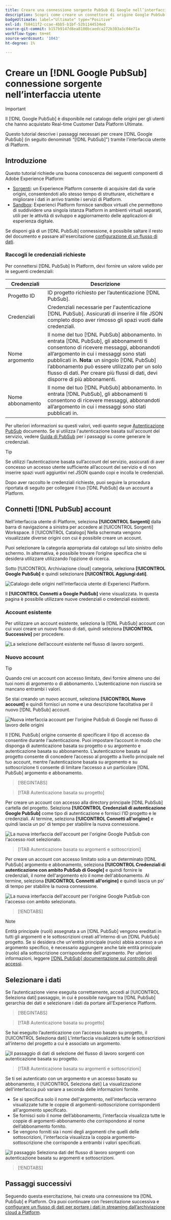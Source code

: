 ```yaml
---
title: Creare una connessione sorgente PubSub di Google nell’interfaccia utente
description: Scopri come creare un connettore di origine Google PubSub utilizzando l’interfaccia utente di Platform.
badgeUltimate: label="Ultimate" type="Positive"
exl-id: fb8411f2-ccae-4bb5-b1bf-52b1144534ed
source-git-commit: b157b9147d8ea8100bcaedca272b303a3c04e71a
workflow-type: tm+mt
source-wordcount: '1043'
ht-degree: 1%

---
```


# Creare un [!DNL Google PubSub] connessione sorgente nell’interfaccia utente

>[!IMPORTANT]
>
>Il [!DNL Google PubSub] è disponibile nel catalogo delle origini per gli utenti che hanno acquistato Real-time Customer Data Platform Ultimate.

Questo tutorial descrive i passaggi necessari per creare [!DNL Google PubSub] (in seguito denominati &quot;[!DNL PubSub]&quot;) tramite l’interfaccia utente di Platform.

## Introduzione

Questo tutorial richiede una buona conoscenza dei seguenti componenti di Adobe Experience Platform:

* [Sorgenti](../../../../home.md): un Experience Platform consente di acquisire dati da varie origini, consentendoti allo stesso tempo di strutturare, etichettare e migliorare i dati in arrivo tramite i servizi di Platform.
* [Sandbox](../../../../../sandboxes/home.md): Experienci Platform fornisce sandbox virtuali che permettono di suddividere una singola istanza Platform in ambienti virtuali separati, utili per le attività di sviluppo e aggiornamento delle applicazioni di esperienza digitale.

Se disponi già di un [!DNL PubSub] connessione, è possibile saltare il resto del documento e passare all&#39;esercitazione [configurazione di un flusso di dati](../../dataflow/batch/cloud-storage.md).

### Raccogli le credenziali richieste

Per connettersi [!DNL PubSub] In Platform, devi fornire un valore valido per le seguenti credenziali:

| Credenziali | Descrizione |
| ---------- | ----------- |
| Progetto ID | ID progetto richiesto per l’autenticazione [!DNL PubSub]. |
| Credenziali | Credenziali necessarie per l&#39;autenticazione [!DNL PubSub]. Assicurati di inserire il file JSON completo dopo aver rimosso gli spazi vuoti dalle credenziali. |
| Nome argomento | Il nome del tuo [!DNL PubSub] abbonamento. In entrata [!DNL PubSub], gli abbonamenti ti consentono di ricevere messaggi, abbonandoti all’argomento in cui i messaggi sono stati pubblicati in. **Nota**: un singolo [!DNL PubSub] l’abbonamento può essere utilizzato per un solo flusso di dati. Per creare più flussi di dati, devi disporre di più abbonamenti. |
| Nome abbonamento | Il nome del tuo [!DNL PubSub] abbonamento. In entrata [!DNL PubSub], gli abbonamenti ti consentono di ricevere messaggi, abbonandoti all’argomento in cui i messaggi sono stati pubblicati in. |

Per ulteriori informazioni su questi valori, vedi quanto segue [Autenticazione PubSub](https://cloud.google.com/pubsub/docs/authentication) documento. Se si utilizza l&#39;autenticazione basata sull&#39;account del servizio, vedere [Guida di PubSub](https://cloud.google.com/docs/authentication/production#create_service_account) per i passaggi su come generare le credenziali.

>[!TIP]
>
>Se utilizzi l’autenticazione basata sull’account del servizio, assicurati di aver concesso un accesso utente sufficiente all’account del servizio e di non inserire spazi vuoti aggiuntivi nel JSON quando copi e incolla le credenziali.

Dopo aver raccolto le credenziali richieste, puoi seguire la procedura riportata di seguito per collegare il tuo [!DNL PubSub] da un account a Platform.

## Connetti [!DNL PubSub] account

Nell’interfaccia utente di Platform, seleziona **[!UICONTROL Sorgenti]** dalla barra di navigazione a sinistra per accedere al [!UICONTROL Sorgenti] Workspace. Il [!UICONTROL Catalogo] Nella schermata vengono visualizzate diverse origini con cui è possibile creare un account.

Puoi selezionare la categoria appropriata dal catalogo sul lato sinistro dello schermo. In alternativa, è possibile trovare l’origine specifica che si desidera utilizzare utilizzando l’opzione di ricerca.

Sotto [!UICONTROL Archiviazione cloud] categoria, seleziona **[!UICONTROL Google PubSub]** e quindi selezionare **[!UICONTROL Aggiungi dati]**.

![Catalogo delle origini nell’interfaccia utente di Experienci Platform.](../../../../images/tutorials/create/google-pubsub/catalog.png)

Il **[!UICONTROL Connetti a Google PubSub]** viene visualizzata. In questa pagina è possibile utilizzare nuove credenziali o credenziali esistenti.

### Account esistente

Per utilizzare un account esistente, seleziona la [!DNL PubSub] account con cui vuoi creare un nuovo flusso di dati, quindi seleziona **[!UICONTROL Successivo]** per procedere.

![La selezione dell’account esistente nel flusso di lavoro sorgenti.](../../../../images/tutorials/create/google-pubsub/existing.png)

### Nuovo account

>[!TIP]
>
>Quando crei un account con accesso limitato, devi fornire almeno uno dei tuoi nomi di argomento o di abbonamento. L’autenticazione non riuscirà se mancano entrambi i valori.

Se stai creando un nuovo account, seleziona **[!UICONTROL Nuovo account]** e quindi fornisci un nome e una descrizione facoltativa per il nuovo [!DNL PubSub] account.

![Nuova interfaccia account per l&#39;origine PubSub di Google nel flusso di lavoro delle origini](../../../../images/tutorials/create/google-pubsub/new.png)

Il [!DNL PubSub] origine consente di specificare il tipo di accesso da consentire durante l&#39;autenticazione. Puoi impostare l’account in modo che disponga di autenticazione basata su progetto o su argomento e autenticazione basata su abbonamento. L’autenticazione basata sul progetto consente di concedere l’accesso al progetto a livello principale nel tuo account, mentre l’autenticazione basata su argomento e su sottoscrizione ti consente di limitare l’accesso a un particolare [!DNL PubSub] argomento e abbonamento.

>[!BEGINTABS]

>[!TAB Autenticazione basata su progetto]

Per creare un account con accesso alla directory principale [!DNL PubSub] cartella del progetto. Seleziona **[!UICONTROL Credenziali di autenticazione Google PubSub]** come tipo di autenticazione e fornisci l’ID progetto e le credenziali. Al termine, seleziona **[!UICONTROL Connetti all&#39;origine]** e quindi lascia un po’ di tempo per stabilire la nuova connessione.

![La nuova interfaccia dell&#39;account per l&#39;origine Google PubSub con l&#39;accesso root selezionato.](../../../../images/tutorials/create/google-pubsub/root.png)

>[!TAB Autenticazione basata su argomenti e sottoscrizioni]

Per creare un account con accesso limitato solo a un determinato [!DNL PubSub] argomento e abbonamento, seleziona **[!UICONTROL Credenziali di autenticazione con ambito PubSub di Google]** e quindi fornire le credenziali, il nome dell&#39;argomento e/o il nome dell&#39;abbonamento. Al termine, seleziona **[!UICONTROL Connetti all&#39;origine]** e quindi lascia un po’ di tempo per stabilire la nuova connessione.

![La nuova interfaccia dell&#39;account per l&#39;origine Google PubSub con l&#39;accesso con ambito selezionato.](../../../../images/tutorials/create/google-pubsub/scoped.png)

>[!ENDTABS]

>[!NOTE]
>
>Entità principale (ruoli) assegnata a un [!DNL PubSub] vengono ereditati in tutti gli argomenti e le sottoscrizioni creati all&#39;interno di un [!DNL PubSub] progetto. Se si desidera che un&#39;entità principale (ruolo) abbia accesso a un argomento specifico, è necessario aggiungere anche tale entità principale (ruolo) alla sottoscrizione corrispondente dell&#39;argomento. Per ulteriori informazioni, leggere [[!DNL PubSub] documentazione sul controllo degli accessi](<https://cloud.google.com/pubsub/docs/access-control>).

## Selezionare i dati

Se l’autenticazione viene eseguita correttamente, accedi al [!UICONTROL Seleziona dati] passaggio, in cui è possibile navigare tra [!DNL PubSub] gerarchia dei dati e selezionare i dati da portare all&#39;Experience Platform.

>[!BEGINTABS]

>[!TAB Autenticazione basata su progetto]

Se hai eseguito l’autenticazione con l’accesso basato su progetto, il [!UICONTROL Seleziona dati] L’interfaccia visualizzerà tutte le sottoscrizioni all’interno del progetto a cui è associato un argomento.

![Il passaggio di dati di selezione del flusso di lavoro sorgenti con autenticazione basata su progetto.](../../../../images/tutorials/create/google-pubsub/root-folders.png)

>[!TAB Autenticazione basata su argomenti e sottoscrizioni]

Se ti sei autenticato con un argomento e un accesso basato su abbonamento, il [!UICONTROL Seleziona dati] La visualizzazione dell&#39;interfaccia può variare a seconda delle informazioni fornite.

* Se si specifica solo il nome dell&#39;argomento, nell&#39;interfaccia verranno visualizzate tutte le coppie di argomenti-sottoscrizione corrispondenti all&#39;argomento specificato.
* Se fornisci solo il nome dell’abbonamento, l’interfaccia visualizza tutte le coppie di argomenti-abbonamento che corrispondono al nome dell’abbonamento fornito.
* Se vengono forniti sia i nomi degli argomenti che quelli delle sottoscrizioni, l&#39;interfaccia visualizza la coppia argomento-sottoscrizione che corrisponde a entrambi i valori specificati.

![Il passaggio Seleziona dati del flusso di lavoro sorgenti con autenticazione basata su argomenti e sottoscrizioni.](../../../../images/tutorials/create/google-pubsub/scoped-folders.png)

>[!ENDTABS]

## Passaggi successivi

Seguendo questa esercitazione, hai creato una connessione tra [!DNL PubSub] e Platform. Ora puoi continuare con l’esercitazione successiva e [configurare un flusso di dati per portare i dati in streaming dall’archiviazione cloud a Platform](../../dataflow/streaming/cloud-storage-streaming.md).
